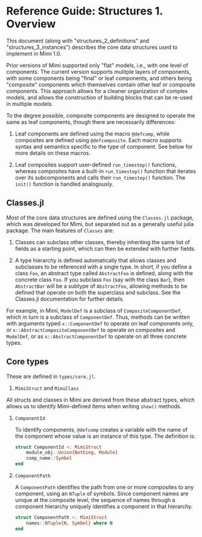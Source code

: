 
# Reference Guide: Structures 1. Overview

This document (along with "structures_2_definitions" and "structures_3_instances") describes the core data structures used to implement in Mimi 1.0.

Prior versions of Mimi supported only "flat" models, i.e., with one level of components. The current version supports mulitple layers of components, with some components being "final" or leaf components, and others being "composite" components which themselves contain other leaf or composite components. This approach allows for a cleaner organization of complex models, and allows the construction of building blocks that can be re-used in multiple models.

To the degree possible, composite components are designed to operate the same as leaf components, though there are necessarily differences:

1. Leaf components are defined using the macro `@defcomp`, while composites are defined using `@defcomposite`. Each macro supports syntax and semantics specific to the type of component. See below for more details on these macros.

1. Leaf composites support user-defined `run_timestep()` functions, whereas composites have a built-in `run_timestep()` function that iterates over its subcomponents and calls their `run_timestep()` function. The `init()` function is handled analogously.

## Classes.jl

Most of the core data structures are defined using the `Classes.jl` package, which was developed for Mimi, but separated out as a generally useful julia package. The main features of `Classes` are:

1. Classes can subclass other classes, thereby inheriting the same list of fields as a starting point, which can then be extended with further fields.

1. A type hierarchy is defined automatically that allows classes and subclasses to be referenced with a single type. In short, if you define a class `Foo`, an abstract type called `AbstractFoo` is defined, along with the concrete class `Foo`. If you subclass `Foo` (say with the class `Bar`), then `AbstractBar` will be a subtype of `AbstractFoo`, allowing methods to be defined that operate on both the superclass and subclass. See the Classes.jl documentation for further details.

For example, in Mimi, `ModelDef` is a subclass of `CompositeComponentDef`, which in turn is a subclass of `ComponentDef`. Thus, methods can be written with arguments typed `x::ComponentDef` to operate on leaf components only, or `x::AbstractCompositeComponentDef` to operate on composites and `ModelDef`, or as `x::AbstractComponentDef` to operate on all three concrete types.

## Core types

These are defined in `types/core.jl`.

1. `MimiStruct` and `MimiClass`

All structs and classes in Mimi are derived from these abstract types, which allows us to identify Mimi-defined items when writing `show()` methods.

1. `ComponentId`

    To identify components, `@defcomp` creates a variable with the name of
    the component whose value is an instance of this type. The definition is:

    ```julia
    struct ComponentId <: MimiStruct
        module_obj::Union{Nothing, Module}
        comp_name::Symbol
    end
    ```

1. `ComponentPath`

    A `ComponentPath` identifies the path from one or more composites to any component, using an `NTuple` of symbols. Since component names are unique at the composite level, the sequence of names through a component hierarchy uniquely identifies a component in that hierarchy.

    ```julia
    struct ComponentPath <: MimiStruct
        names::NTuple{N, Symbol} where N
    end
    ```